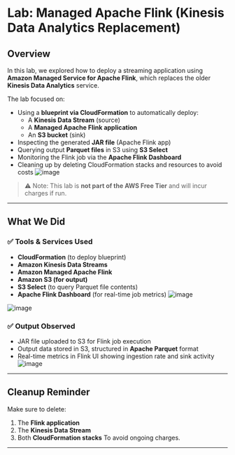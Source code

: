 # Lab: Managed Apache Flink (Kinesis Data Analytics Replacement)

## Overview
In this lab, we explored how to deploy a streaming application using **Amazon Managed Service for Apache Flink**, which replaces the older **Kinesis Data Analytics** service.

The lab focused on:
- Using a **blueprint via CloudFormation** to automatically deploy:
  - A **Kinesis Data Stream** (source)
  - A **Managed Apache Flink application**
  - An **S3 bucket** (sink)
- Inspecting the generated **JAR file** (Apache Flink app)
- Querying output **Parquet files** in S3 using **S3 Select**
- Monitoring the Flink job via the **Apache Flink Dashboard**
- Cleaning up by deleting CloudFormation stacks and resources to avoid costs
![image](https://github.com/user-attachments/assets/7db585cb-bfa0-4a68-b032-d40011a28312)

> ⚠️ Note: This lab is **not part of the AWS Free Tier** and will incur charges if run.

---

## What We Did

### ✅ Tools & Services Used
- **CloudFormation** (to deploy blueprint)
- **Amazon Kinesis Data Streams**
- **Amazon Managed Apache Flink**
- **Amazon S3 (for output)**
- **S3 Select** (to query Parquet file contents)
- **Apache Flink Dashboard** (for real-time job metrics)
![image](https://github.com/user-attachments/assets/647381a8-503f-4dc7-a33b-d74a5b14af21)

![image](https://github.com/user-attachments/assets/adea5edf-f9ed-4acb-bee6-ebfda798080d)

### ✅ Output Observed
- JAR file uploaded to S3 for Flink job execution
- Output data stored in S3, structured in **Apache Parquet** format
- Real-time metrics in Flink UI showing ingestion rate and sink activity
![image](https://github.com/user-attachments/assets/d79ddd0b-ba53-41a8-90a3-959a40b09bb5)

---

## Cleanup Reminder
Make sure to delete:
1. The **Flink application**
2. The **Kinesis Data Stream**
3. Both **CloudFormation stacks**
To avoid ongoing charges.

---

